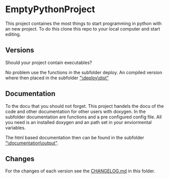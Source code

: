 # EmptyPythonProject

This project containes the most things to start programming in python with an new project. To do this clone this repo to your local computer and start editing.

## Versions
Should your project contain executables?

No problem use the functions in the subfolder deploy. 
An compiled version where then placed in the subfolder ["\deploy\dist"][RELEASES]

## Documentation
To the docu that you should not forget. This project handels the docu of the code and other documentation for other users with doxygen. In the subfolder documentation are functions and a pre configured config file. All you need is an installed doxygen and an path set in your enviormental variables.

The html based documentation then can be found in the subfolder ["\documentation\output"][DOCU].

## Changes
For the changes of each version see the [CHANGELOG.md][CHANGELOG] in this folder.

[CHANGELOG]: ./CHANGELOG.md
[RELEASES]: ./deploy/dist
[DOCU]: ./documentation/output